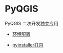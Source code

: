 # PyQGIS

PyQGIS 二次开发独立应用 

- [环境配置](https://blog.csdn.net/this_is_id/article/details/84562649)

- [pyinstaller打包](https://blog.csdn.net/this_is_id/article/details/102974721)

